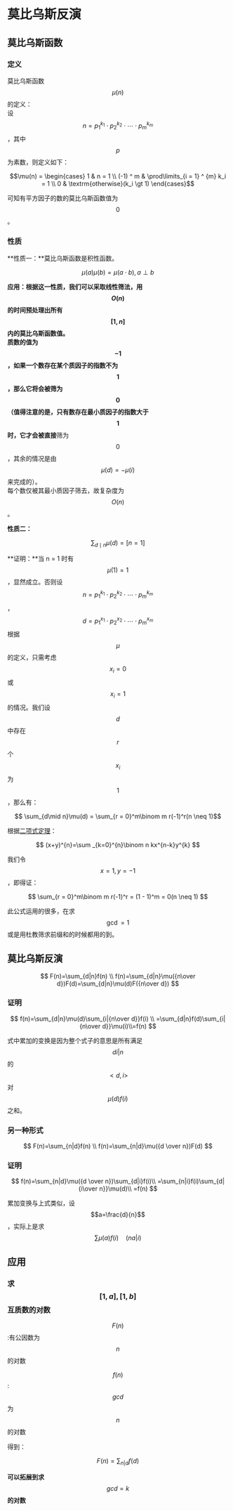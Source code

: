 # 莫比乌斯反演

## 莫比乌斯函数

### 定义

莫比乌斯函数 $$\mu(n) $$的定义：  
设 $$n = p_1 ^ {k_1} \cdot p_2 ^ {k_2} \cdot\cdots\cdot p_m ^ {k_m}$$ ​​​​，其中 $$p$$ 为素数，则定义如下： 

 $$\mu(n) = \begin{cases} 1 & n = 1 \\ (-1) ^ m & \prod\limits_{i = 1} ^ {m} k_i = 1 \\ 0 & \textrm{otherwise}(k_i \gt 1) \end{cases}$$ 

可知有平方因子的数的莫比乌斯函数值为 $$0$$ 。

### 性质

 **性质一：**莫比乌斯函数是积性函数。

$$\mu(a)\mu(b) = \mu(a\cdot b), a\perp b$$ 

 **应用：**根据这一性质，我们可以采取线性筛法，用  $$O(n)$$ 的时间预处理出所有 $$[1, n]$$内的莫比乌斯函数值。  
质数的值为 $$-1$$ ，如果一个数存在某个质因子的指数不为 $$1$$ ，那么它将会被筛为 $$0$$ （值得注意的是，只有数存在最小质因子的指数大于 $$1$$ 时，它才会被**直接**筛为 $$0$$ ，其余的情况是由 $$ \mu(d) = -\mu(i) $$ 来完成的）。  
每个数仅被其最小质因子筛去，故复杂度为 $$O(n)$$ 。

 **性质二：**  

$$
\sum_{d\mid n}\mu(d) = [n = 1]​
$$

**证明：**当 n = 1 时有 $$ \mu(1) = 1$$ ，显然成立。否则设 $$n = p_1 ^ {k_1} \cdot p_2 ^ {k_2} \cdot\cdots\cdot p_m ^ {k_m}$$ ， $$d = p_1 ^ {x_1} \cdot p_2 ^ {x_2} \cdot\cdots\cdot p_m ^ {x_m}$$ 根据 $$\mu$$ 的定义，只需考虑 $$x_i = 0$$ 或 $$ x_i = 1$$ 的情况。我们设 $$d$$ 中存在 $$r$$ 个 $$x_i$$ 为 $$1$$ ，那么有：

$$
\sum_{d\mid n}\mu(d) = \sum_{r = 0}^m\binom m r(-1)^r(n \neq 1)​
$$

根据[二项式定理](https://en.wikipedia.org/wiki/Binomial_theorem)：

$$
(x+y)^{n}=\sum _{k=0}^{n}\binom n kx^{n-k}y^{k}
$$

我们令 $$ x = 1, y = -1$$ ，即得证：

$$
\sum_{r = 0}^m\binom m r(-1)^r = (1 - 1)^m = 0(n \neq 1)
$$

此公式运用的很多，在求 $$\gcd = 1$$或是用杜教筛求前缀和的时候都用的到。

##  莫比乌斯反演

$$
F(n)=\sum_{d|n}f(n) \\ f(n)=\sum_{d|n}\mu({n\over d})F(d)=\sum_{d|n}\mu(d)F({n\over d})
$$

### 证明

$$
f(n)=\sum_{d|n}\mu(d)\sum_{i|{n\over d}}f(i) \\
=\sum_{d|n}f(d)\sum_{i|{n\over d}}\mu(i)\\
​=f(n)
$$

式中累加的变换是因为整个式子的意思是所有满足 $$di|n$$ 的 $$<d,i>$$ 对 $$\mu(d)f(i)$$ 之和。

### 另一种形式

$$
F(n)=\sum_{n|d}f(n) \\
f(n)=\sum_{n|d}\mu({d \over n})F(d)
$$

### 证明

$$
f(n)=\sum_{n|d}\mu({d \over n})\sum_{d|i}f(i)\\
=\sum_{n|i}f(i)\sum_{d|{i\over n}}\mu(d)\\
=f(n)
$$

累加变换与上式类似，设 $$a=\frac{d}{n}$$  ，实际上是求 $$\sum\mu(a)f(i) \quad(na|i)$$ 

## 应用

### 求 $$[1,a],[1,b]$$ 互质数的对数

$$F(n)$$ :有公因数为 $$n$$ 的对数

$$f(n)$$ : $$gcd$$ 为 $$n$$ 的对数

得到：

$$
F(n)=\sum_{n|d}f(d)
$$

**可以拓展到求** $$gcd=k$$ **的对数**


